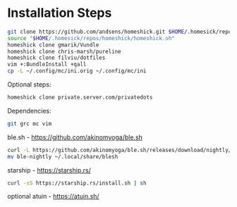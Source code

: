 # Installation Steps

```bash
git clone https://github.com/andsens/homeshick.git $HOME/.homesick/repos/homeshick
source "$HOME/.homesick/repos/homeshick/homeshick.sh"
homeshick clone gmarik/Vundle
homeshick clone chris-marsh/pureline
homeshick clone filviu/dotfiles
vim +:BundleInstall +qall
cp -L ~/.config/mc/ini.orig ~/.config/mc/ini
```

Optional steps:

```sh
homeshick clone private.server.com/privatedots
```

Dependencies:

```sh
git grc mc vim
```

ble.sh - https://github.com/akinomyoga/ble.sh

```bash
curl -L https://github.com/akinomyoga/ble.sh/releases/download/nightly/ble-nightly.tar.xz | tar xJf -
mv ble-nightly ~/.local/share/blesh
```

starship - https://starship.rs/

```bash
curl -sS https://starship.rs/install.sh | sh
```

optional atuin - https://atuin.sh/
